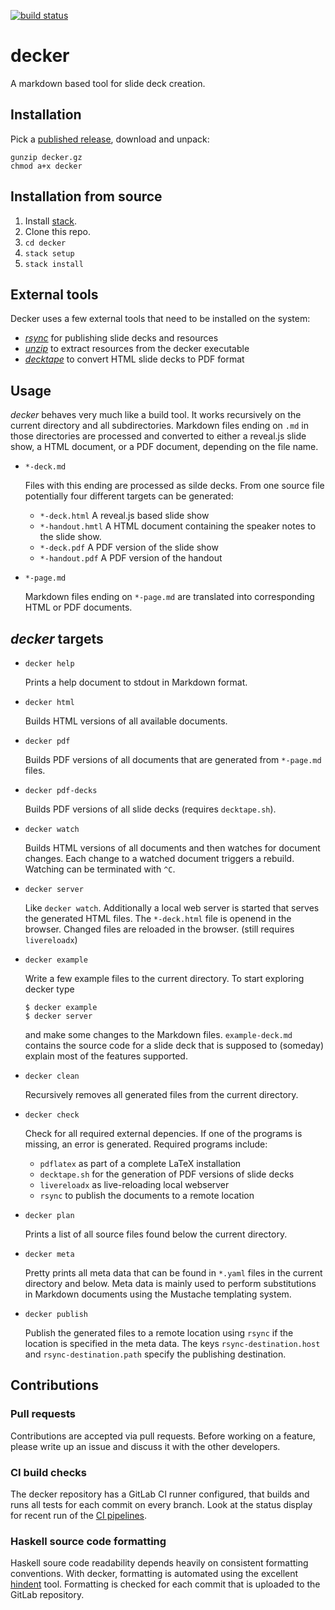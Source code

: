 [![build status](https://cgmgit.beuth-hochschule.de/teaching/decker/badges/master/build.svg)](https://cgmgit.beuth-hochschule.de/teaching/decker/commits/master)

# decker

A markdown based tool for slide deck creation.

## Installation

Pick a [published release](https://cgmgit.beuth-hochschule.de/teaching/decker/tags), download and unpack:

``` {.sh}
gunzip decker.gz
chmod a+x decker
```

## Installation from source

1.  Install [stack](https://docs.haskellstack.org/en/stable/README/).
2.  Clone this repo.
3.  `cd decker`
3.  `stack setup`
4.  `stack install`

## External tools

Decker uses a few external tools that need to be installed on the system:

- [*rsync*](http://formulae.brew.sh/repos/Homebrew/homebrew-core/formula/rsync) for publishing slide decks and resources
- [*unzip*](http://formulae.brew.sh/repos/Homebrew/homebrew-core/formula/unzip) to extract resources from the decker executable
- [*decktape*](https://github.com/astefanutti/decktape) to convert HTML slide decks to PDF format
 
## Usage

*decker* behaves very much like a build tool. It works recursively on the current directory and all subdirectories. Markdown files ending on `.md` in those directories are processed and converted to either a reveal.js slide show, a HTML document, or a PDF document, depending on the file name.

-   `*-deck.md`

    Files with this ending are processed as silde decks. From one source file potentially four different targets can be generated:

    -   `*-deck.html` A reveal.js based slide show
    -   `*-handout.hmtl` A HTML document containing the speaker notes to the slide show.
    -   `*-deck.pdf` A PDF version of the slide show
    -   `*-handout.pdf` A PDF version of the handout

-   `*-page.md`

    Markdown files ending on `*-page.md` are translated into corresponding HTML or PDF documents.

## *decker* targets

-   `decker help`

    Prints a help document to stdout in Markdown format.

-   `decker html`

    Builds HTML versions of all available documents.

-   `decker pdf`

    Builds PDF versions of all documents that are generated from `*-page.md` files.

-   `decker pdf-decks`

    Builds PDF versions of all slide decks (requires `decktape.sh`).

-   `decker watch`

    Builds HTML versions of all documents and then watches for document changes. Each change to a watched document triggers a rebuild. Watching can be terminated with `^C`.

-   `decker server`

    Like `decker watch`. Additionally a local web server is started that serves the generated HTML files. The `*-deck.html` file is openend in the browser. Changed files are reloaded in the browser. (still requires `livereloadx`)

-   `decker example`

    Write a few example files to the current directory. To start exploring decker type

    ``` {.bash}
    $ decker example
    $ decker server
    ```

    and make some changes to the Markdown files. `example-deck.md` contains the source code for a slide deck that is supposed to (someday) explain most of the features supported.

-   `decker clean`

    Recursively removes all generated files from the current directory.

-   `decker check`

    Check for all required external depencies. If one of the programs is missing, an error is generated. Required programs include:

    -   `pdflatex` as part of a complete LaTeX installation
    -   `decktape.sh` for the generation of PDF versions of slide decks
    -   `livereloadx` as live-reloading local webserver
    -   `rsync` to publish the documents to a remote location

-   `decker plan`

    Prints a list of all source files found below the current directory.

-   `decker meta`

    Pretty prints all meta data that can be found in `*.yaml` files in the current directory and below. Meta data is mainly used to perform substitutions in Markdown documents using the Mustache templating system.

-   `decker publish`

    Publish the generated files to a remote location using `rsync` if the location is specified in the meta data. The keys `rsync-destination.host` and `rsync-destination.path` specify the publishing destination.

## Contributions

### Pull requests

Contributions are accepted via pull requests. Before working on a feature, please write up an issue and discuss it with the other developers.

### CI build checks

The decker repository has a GitLab CI runner configured, that builds and runs all tests for each commit on every branch. Look at the status display for recent run of the [CI pipelines](pipelines).

### Haskell source code formatting

Haskell soure code readability depends heavily on consistent formatting conventions. With decker, formatting is automated using the excellent [hindent]() tool. Formatting is checked for each commit that is uploaded to the GitLab repository.
